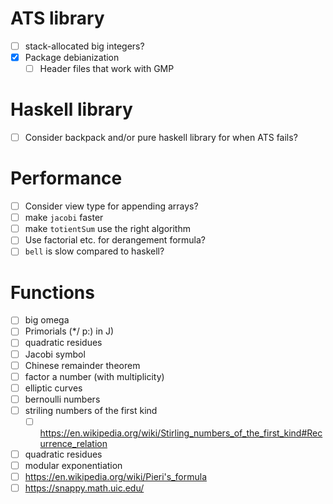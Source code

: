 # ATS library
- [ ] stack-allocated big integers?
- [x] Package debianization
  - [ ] Header files that work with GMP
# Haskell library
- [ ] Consider backpack and/or pure haskell library for when ATS fails?
# Performance
- [ ] Consider view type for appending arrays?
- [ ] make `jacobi` faster
- [ ] make `totientSum` use the right algorithm
- [ ] Use factorial etc. for derangement formula?
- [ ] `bell` is slow compared to haskell?
# Functions
- [ ] big omega
- [ ] Primorials (\*/ p:) in J)
- [ ] quadratic residues
- [ ] Jacobi symbol
- [ ] Chinese remainder theorem
- [ ] factor a number (with multiplicity)
- [ ] elliptic curves
- [ ] bernoulli numbers
- [ ] striling numbers of the first kind
  - [ ] https://en.wikipedia.org/wiki/Stirling_numbers_of_the_first_kind#Recurrence_relation
- [ ] quadratic residues
- [ ] modular exponentiation
- [ ] https://en.wikipedia.org/wiki/Pieri's_formula
- [ ] https://snappy.math.uic.edu/
